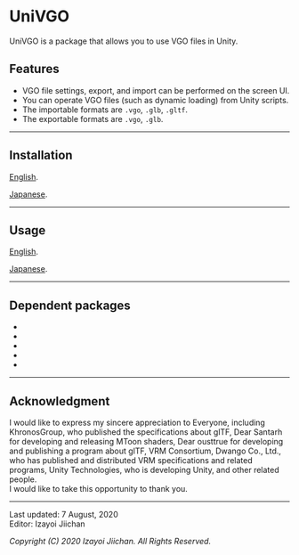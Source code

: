 # UniVGO

UniVGO is a package that allows you to use VGO files in Unity.

## Features

- VGO file settings, export, and import can be performed on the screen UI.
- You can operate VGO files (such as dynamic loading) from Unity scripts.
- The importable formats are `.vgo`, `.glb`, `.gltf`.
- The exportable formats are `.vgo`, `.glb`.

___
## Installation

[English](https://github.com/izayoijiichan/VGO/blob/master/Documentation~/UniVGO/Installation.md).

[Japanese](https://github.com/izayoijiichan/VGO/blob/master/Documentation~/UniVGO/Installation.ja.md).

___
## Usage

[English](https://github.com/izayoijiichan/VGO/blob/master/Documentation~/UniVGO/Usage.md).

[Japanese](https://github.com/izayoijiichan/VGO/blob/master/Documentation~/UniVGO/Usage.ja.md).

___
## Dependent packages

- [Newtonsoft.Json]: [12.0.3]
- [VgoGltf]: [1.0.0](https://github.com/izayoijiichan/vgo.gltf.git)
- [NewtonGltf]: [1.0.0](https://github.com/izayoijiichan/newton.gltf.git)
- [NewtonGltf.Vgo.Extensions]: [1.0.0](https://github.com/izayoijiichan/newton.gltf.vgo.extensions.git)
- [UniShaders]: [1.0.0](https://github.com/izayoijiichan/UniShaders.git)

___
## Acknowledgment

I would like to express my sincere appreciation to
Everyone, including KhronosGroup, who published the specifications about glTF,
Dear Santarh for developing and releasing MToon shaders,
Dear ousttrue for developing and publishing a program about glTF,
VRM Consortium, Dwango Co., Ltd., who has published and distributed VRM specifications and related programs,
Unity Technologies, who is developing Unity, and other related people.  
I would like to take this opportunity to thank you.

___
Last updated: 7 August, 2020  
Editor: Izayoi Jiichan

*Copyright (C) 2020 Izayoi Jiichan. All Rights Reserved.*
